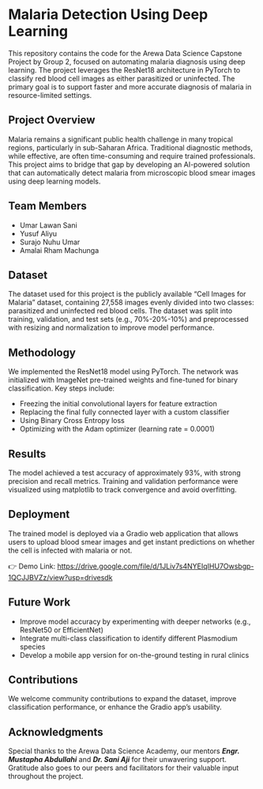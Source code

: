 # Malaria Detection Using Deep Learning

This repository contains the code for the Arewa Data Science Capstone Project by Group 2, focused on automating malaria diagnosis using deep learning. The project leverages the ResNet18 architecture in PyTorch to classify red blood cell images as either parasitized or uninfected. The primary goal is to support faster and more accurate diagnosis of malaria in resource-limited settings.

## Project Overview

Malaria remains a significant public health challenge in many tropical regions, particularly in sub-Saharan Africa. Traditional diagnostic methods, while effective, are often time-consuming and require trained professionals. This project aims to bridge that gap by developing an AI-powered solution that can automatically detect malaria from microscopic blood smear images using deep learning models.

## Team Members

* Umar Lawan Sani
* Yusuf Aliyu
* Surajo Nuhu Umar
* Amalai Rham Machunga

## Dataset

The dataset used for this project is the publicly available “Cell Images for Malaria” dataset, containing 27,558 images evenly divided into two classes: parasitized and uninfected red blood cells. The dataset was split into training, validation, and test sets (e.g., 70%-20%-10%) and preprocessed with resizing and normalization to improve model performance.

## Methodology

We implemented the ResNet18 model using PyTorch. The network was initialized with ImageNet pre-trained weights and fine-tuned for binary classification. Key steps include:

* Freezing the initial convolutional layers for feature extraction
* Replacing the final fully connected layer with a custom classifier
* Using Binary Cross Entropy loss
* Optimizing with the Adam optimizer (learning rate = 0.0001)

## Results

The model achieved a test accuracy of approximately 93%, with strong precision and recall metrics. Training and validation performance were visualized using matplotlib to track convergence and avoid overfitting.

## Deployment

The trained model is deployed via a Gradio web application that allows users to upload blood smear images and get instant predictions on whether the cell is infected with malaria or not.

👉 Demo Link: https://drive.google.com/file/d/1JLiv7s4NYEIqIHU7Owsbgp-1QCJJBVZz/view?usp=drivesdk

## Future Work

* Improve model accuracy by experimenting with deeper networks (e.g., ResNet50 or EfficientNet)
* Integrate multi-class classification to identify different Plasmodium species
* Develop a mobile app version for on-the-ground testing in rural clinics

## Contributions

We welcome community contributions to expand the dataset, improve classification performance, or enhance the Gradio app’s usability.

## Acknowledgments

Special thanks to the Arewa Data Science Academy, our mentors ***Engr. Mustapha Abdullahi*** and ***Dr. Sani Aji*** for their unwavering support. Gratitude also goes to our peers and facilitators for their valuable input throughout the project.
